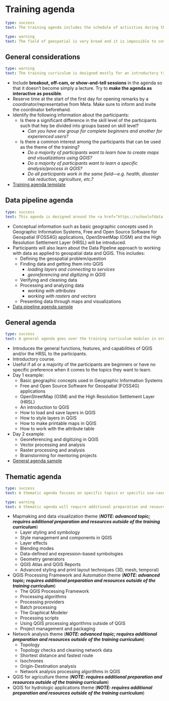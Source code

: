 # Training agenda

```yaml remark
type: success
text: The training agenda includes the schedule of activities during the two-day live training sessions and should be tailor-fit to the needs and expectations of the participants. This is done by utilizing previously provided information about the participants or the results of the pre-event surveys when designing the agenda.
```

```yaml remark
type: warning
text: The field of geospatial is very broad and it is impossible to cover everything during the two-day training. As such, it is important to have the training agenda tailored to the needs and skills of the participants.
```

## General considerations

```yaml remark
type: warning
text: The training curriculum is designed mostly for an introductory training. While it is possible to hold an advanced training, this would require resources and materials that are not readily available from the curriulum which would require additional time and effort to prepare.

```
- Include **breakout, off-cam, or show-and-tell sessions** in the agenda so that it doesn’t become simply a lecture. Try to **make the agenda as interactive as possible**.
- Reserve time at the start of the first day for opening remarks by a coordinator/representative from Meta. Make sure to inform and invite the coordinator beforehand.
- Identify the following information about the participants:
    - Is there a significant difference in the skill level of the participants such that hey be divided into groups based on skill level? 
        - *Can you have one group for complete beginners and another for experienced users?*
    - Is there a common interest among the participants that can be used as the theme of the training?
        - *Do a majority of participants want to learn how to create maps and visualizations using QGIS?*
        - *Do a majority of participants want to learn a specific analysis/process in QGIS?*
        - *Do all participants work in the same field—e.g. health, disaster risk reduction, agriculture, etc.?*
- [Training agenda template](https://docs.google.com/spreadsheets/d/1kEPwiXftfnD1lEHOFJi6s-ndvzRVPvHEqJAQChrSzNI/edit?usp=sharing)

## Data pipeline agenda

```yaml remark
type: success
text: This agenda is designed around the <a href="https://schoolofdata.org/methodology/">Data Pipeline approach of the School of Data</a>. It introdudces both conceptual and practical applications of geospatial information and how to work with geospatial data using QGIS.
```
- Conceptual information such as basic geographic concepts used in Geographic Information Systems, Free and Open Source Software for Geospatial (FOSS4G) applications, OpenStreetMap (OSM) and the High Resolution Settlement Layer (HRSL) will be introduced.
- Participants will also learn about the Data Pipeline approach to working with data as applied to geospatial data and QGIS. This includes:
    - Defining the geospatial problem/question
    - Finding data and getting them into QGIS
        - *loading layers and connecting to services*
        - *georeferencing and digitizing in QGIS*
    - Verifying and cleaning data
    - Processing and analyzing data
        - *working with attributes*
        - *working with rasters and vectors*
    - Presenting data through maps and visualizations
- [Data pipeline agenda sample](https://docs.google.com/spreadsheets/d/1hEzSFA_h1LtEJq_NVS99X4Efu-Fv9EWwOJke4l2C_PA/edit?usp=sharing)

## General agenda

```yaml remark
type: success
text: A general agenda goes over the training curriculum modules in order.
```
- Introduces the general functions, features, and capabilities of QGIS and/or the HRSL to the participants.
- Introductory course.
- Useful if all or a majority of the participants are beginners or have no specific preference when it comes to the topics they want to learn.
- Day 1 example:
    - Basic geographic concepts used in Geographic Information Systems
    - Free and Open Source Software for Geospatial (FOSS4G) applications
    - OpenStreetMap (OSM) and the High Resolution Settlement Layer (HRSL)
    - An introduction to QGIS
    - How to load and save layers in QGIS
    - How to style layers in QGIS
    - How to make printable maps in QGIS
    - How to work with the attribute table
- Day 2 example:
    - Georeferencing and digitizing in QGIS
    - Vector processing and analysis
    - Raster processing and analysis
    - Brainstorming for mentoring projects
- [General agenda sample](https://docs.google.com/spreadsheets/d/1hEzSFA_h1LtEJq_NVS99X4Efu-Fv9EWwOJke4l2C_PA/edit?usp=sharing)

## Thematic agenda

```yaml remark
type: success
text: A thematic agenda focuses on specific topics or specific use-cases of QGIS. It might prove useful for trainings with experienced participants looking to upskill themselves or for participants with very specific needs. A thematic agenda around specific use-cases can utilize the Data pipeline approach.
```

```yaml remark
type: warning
text: A thematic agenda will require additional preparation and resources outside of the training curriculum.
```
- Mapmaking and data visualization theme (***NOTE: advanced topic; requires additional preparation and resources outside of the training curriculum***)
    - Layer styling and symbology
    - Style management and components in QGIS
    - Layer effects
    - Blending modes
    - Data-defined and expression-based symbologies
    - Geometry generators
    - QGIS Atlas and QGIS Reports
    - Advanced styling and print layout techniques (3D, mesh, temporal)
- QGIS Processing Framework and Automation theme (***NOTE: advanced topic; requires additional preparation and resources outside of the training curriculum***)
    - The QGIS Processing Framework
    - Processing algorithms
    - Processing providers
    - Batch processing
    - The Graphical Modeler
    - Processing scripts
    - Using QGIS processing algorithms outside of QGIS
    - Project management and packaging
- Network analysis theme (***NOTE: advanced topic; requires additional preparation and resources outside of the training curriculum***)
    - Topology
    - Topology checks and cleaning network data
    - Shortest distance and fastest route
    - Isochrones
    - Origin-Destination analysis
    - Network analysis processing algorithms in QGIS
- QGIS for agriculture theme (***NOTE: requires additional preparation and resources outside of the training curriculum***)
- QGIS for hydrologic applications theme (***NOTE: requires additional preparation and resources outside of the training curriculum***)

